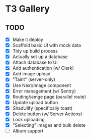# T3 Gallery

## TODO

- [x] Make it deploy
- [x] Scaffold basic UI with mock data
- [x] Tidy up build process
- [x] Actually set up a database
- [x] Attach database to UI
- [x] Add authentication (w/ Clerk)
- [x] Add image upload
- [x] "Taint" (server-only)
- [x] Use Next/Image component
- [x] Error management (w/ Sentry)
- [x] Routing/iamge page (parallel route)
- [x] Update upload button
- [x] ShadUIify (specifically toast)
- [x] Delete button (w/ Server Actions)
- [x] Lock uploading
- [x] "Selecting" images and bulk delete
- [ ] Album support

